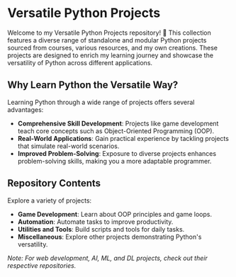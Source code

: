 # Versatile Python Projects

Welcome to my Versatile Python Projects repository! 🚀 This collection features a diverse range of standalone and modular Python projects sourced from courses, various resources, and my own creations. These projects are designed to enrich my learning journey and showcase the versatility of Python across different applications.

## Why Learn Python the Versatile Way?

Learning Python through a wide range of projects offers several advantages:

- **Comprehensive Skill Development**: Projects like game development teach core concepts such as Object-Oriented Programming (OOP).
- **Real-World Applications**: Gain practical experience by tackling projects that simulate real-world scenarios.
- **Improved Problem-Solving**: Exposure to diverse projects enhances problem-solving skills, making you a more adaptable programmer.

## Repository Contents

Explore a variety of projects:

- **Game Development**: Learn about OOP principles and game loops.
- **Automation**: Automate tasks to improve productivity.
- **Utilities and Tools**: Build scripts and tools for daily tasks.
- **Miscellaneous**: Explore other projects demonstrating Python's versatility.

*Note: For web development, AI, ML, and DL projects, check out their respective repositories.*

